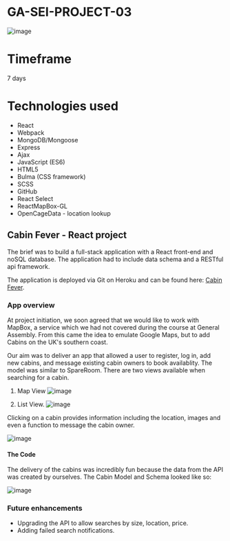 # GA-SEI-PROJECT-03

![image](https://user-images.githubusercontent.com/47919053/60426600-e2225a00-9bec-11e9-88f1-3946013dd52b.png)

# Timeframe
7 days

# Technologies used
* React
* Webpack
* MongoDB/Mongoose
* Express
* Ajax
* JavaScript (ES6)
* HTML5
* Bulma (CSS framework)
* SCSS
* GitHub
* React Select
* ReactMapBox-GL
* OpenCageData - location lookup

## Cabin Fever - React project

The brief was to build a full-stack application with a React front-end and noSQL database. The application had to include data schema and a RESTful api framework.

The application is deployed via Git on Heroku and can be found here: [Cabin Fever](https://cabin-fever.herokuapp.com).


### App overview
At project initiation, we soon agreed that we would like to work with MapBox, a service which we had not covered during the course at General Assembly. From this came the idea to emulate Google Maps, but to add Cabins on the UK's southern coast.

Our aim was to deliver an app that allowed a user to register, log in, add new cabins, and message existing cabin owners to book availablity. The model was similar to SpareRoom. There are two views available when searching for a cabin. 

1. Map View
![image](https://user-images.githubusercontent.com/47919053/60427936-b05ec280-9bef-11e9-86a4-2c64cbedc209.png)

2. List View.
![image](https://user-images.githubusercontent.com/47919053/60428585-0c761680-9bf1-11e9-96d5-68ad28b18f3c.png)


Clicking on a cabin provides information including the location, images and even a function to message the cabin owner.

![image](https://user-images.githubusercontent.com/47919053/60428788-96be7a80-9bf1-11e9-975b-94ad07a5a569.png)


#### The Code

The delivery of the cabins was incredibly fun because the data from the API was created by ourselves. The Cabin Model and Schema looked like so:

![image](https://user-images.githubusercontent.com/47919053/60429253-9d99bd00-9bf2-11e9-9dc7-0a1cdfb040c3.png)


### Future enhancements
* Upgrading the API to allow searches by size, location, price.
* Adding failed search notifications.
